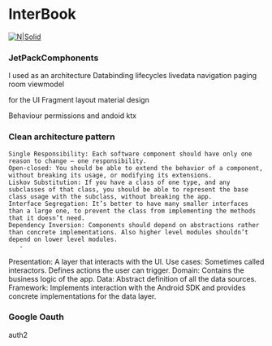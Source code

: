 # InterBook 

[![N|Solid](https://koenig-media.raywenderlich.com/uploads/2019/06/layers-architecture.png)](https://nodesource.com/products/nsolid)

  
  ### JetPackComphonents
   I used as an architecture 
      Databinding
      lifecycles
      livedata 
      navigation
      paging
      room
      viewmodel
   
   for the UI 
      Fragment
      layout
      material design
      
   Behaviour 
      permissions
   and andoid ktx 
   
  
  ### Clean architecture pattern 
    Single Responsibility: Each software component should have only one reason to change – one responsibility.
    Open-closed: You should be able to extend the behavior of a component, without breaking its usage, or modifying its extensions.
    Liskov Substitution: If you have a class of one type, and any subclasses of that class, you should be able to represent the base class usage with the subclass, without breaking the app.
    Interface Segregation: It’s better to have many smaller interfaces than a large one, to prevent the class from implementing the methods that it doesn’t need.
    Dependency Inversion: Components should depend on abstractions rather than concrete implementations. Also higher level modules shouldn’t depend on lower level modules.
       -
  Presentation: A layer that interacts with the UI.
  Use cases: Sometimes called interactors. Defines actions the user can trigger.
  Domain: Contains the business logic of the app.
  Data: Abstract definition of all the data sources.
  Framework: Implements interaction with the Android SDK and provides concrete implementations for the data layer.
  
        
   ### Google Oauth 
   auth2

